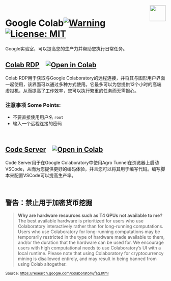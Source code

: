 <img src="https://avatars.githubusercontent.com/u/58343733?v=4" align="right" height="50" width="50"/>

# Google Colab[![Warning][Warning]](#警告：禁止用于加密货币挖掘) [![License: MIT][License-Badge]](LICENSE)
Google实验室，可以提高您的生产力并帮助您执行日常任务。

## [Colab RDP](Colab%20RDP/Colab%20RDP.ipynb) &nbsp;&nbsp; [![Open in Colab][Colab Badge]][RDP Notebook] 
Colab RDP用于获取与Google Colaboratory的远程连接，并将其与图形用户界面一起使用，该界面可以通过多种方式使用。它最多可以为您提供12个小时的高端虚拟机，从而提高了工作效率，您可以执行繁重的任务而无需担心。

### **注意事项 Some Points:**
 - 不要直接使用用户名 `root`
 - 输入一个远程连接的密码

<br />

## [Code Server](Code%20Server/Code%20Server.ipynb) &nbsp;&nbsp; [![Open in Colab][Colab Badge]][Code Notebook]
Code Server用于在Google Colaboratory中使用Agro Tunnel在浏览器上启动VSCode，从而为您提供更好的编码体验，并且您可以将其用于编写代码。编写脚本来配置VSCode可以提高生产率。

<br />


## 警告：禁止用于加密货币挖掘
> **Why are hardware resources such as T4 GPUs not available to me?**
The best available hardware is prioritized for users who use Colaboratory interactively rather than for long-running computations. Users who use Colaboratory for long-running computations may be temporarily restricted in the type of hardware made available to them, and/or the duration that the hardware can be used for. We encourage users with high computational needs to use Colaboratory’s UI with a local runtime.
Please note that using Colaboratory for cryptocurrency mining is disallowed entirely, and may result in being banned from using Colab altogether.

<sub>Source: https://research.google.com/colaboratory/faq.html</sub>

[Colab Badge]:          https://colab.research.google.com/assets/colab-badge.svg
[License-Badge]:        https://img.shields.io/badge/License-MIT-blue.svg
[RDP Notebook]:         https://colab.research.google.com/github/SavileLee/Profiles/blob/Rules/ColabFiles/Colab%20RDP/Colab%20RDP.ipynb
[Code Notebook]:        https://colab.research.google.com/github/SavileLee/Profiles/blob/Rules/ColabFiles/Code%20Server/Code%20Server.ipynb
[Warning]:              https://img.shields.io/badge/Warning-red
